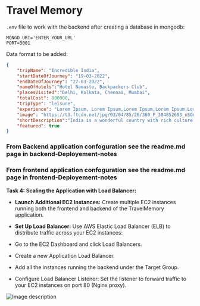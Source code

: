 # Travel Memory

`.env` file to work with the backend after creating a database in mongodb: 

```
MONGO_URI='ENTER_YOUR_URL'
PORT=3001
```

Data format to be added: 

```json
{
    "tripName": "Incredible India",
    "startDateOfJourney": "19-03-2022",
    "endDateOfJourney": "27-03-2022",
    "nameOfHotels":"Hotel Namaste, Backpackers Club",
    "placesVisited":"Delhi, Kolkata, Chennai, Mumbai",
    "totalCost": 800000,
    "tripType": "leisure",
    "experience": "Lorem Ipsum, Lorem Ipsum,Lorem Ipsum,Lorem Ipsum,Lorem Ipsum,Lorem Ipsum,Lorem Ipsum,Lorem Ipsum,Lorem Ipsum,Lorem Ipsum,Lorem Ipsum,Lorem Ipsum,Lorem Ipsum,Lorem Ipsum,Lorem Ipsum,Lorem Ipsum,Lorem Ipsum,Lorem Ipsum,Lorem Ipsum,Lorem Ipsum,Lorem Ipsum,Lorem Ipsum,Lorem Ipsum,Lorem Ipsum,Lorem Ipsum,Lorem Ipsum,Lorem Ipsum, ",
    "image": "https://t3.ftcdn.net/jpg/03/04/85/26/360_F_304852693_nSOn9KvUgafgvZ6wM0CNaULYUa7xXBkA.jpg",
    "shortDescription":"India is a wonderful country with rich culture and good people.",
    "featured": true
}
```

### From Backend application confoguration see the readme.md page in backend-Deployement-notes

### From frontend application confoguration see the readme.md page in frontend-Deployement-notes

__Task 4: Scaling the Application with Load Balancer:__

- __Launch Additional EC2 Instances:__ Create multiple EC2 instances running both the frontend and backend of the TravelMemory application.

- __Set Up Load Balancer:__ Use AWS Elastic Load Balancer (ELB) to distribute traffic across your EC2 instances:

- Go to the EC2 Dashboard and click Load Balancers.
- Create a new Application Load Balancer.
- Add all the instances running the backend under the Target Group.
- Configure Load Balancer Listener: Set the listener to forward traffic to your EC2 instances on port 80 (Nginx proxy).

![Image description](TravelMemory/frontend-deployment-notes/images/LB.png)
